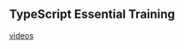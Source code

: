 ## TypeScript Essential Training

[videos](https://www.lynda.com/Typescript-tutorials/TypeScript-Essential-Training/421807-1.html)